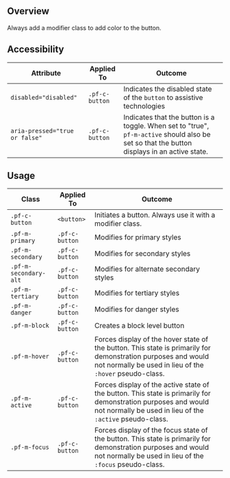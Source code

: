 ## Overview

Always add a modifier class to add color to the button.

## Accessibility

| Attribute | Applied To | Outcome |
| -- | -- | -- |
| `disabled="disabled"` | `.pf-c-button` | Indicates the disabled state of the `button` to assistive technologies |
| `aria-pressed="true or false"` | `.pf-c-button` | Indicates that the button is a toggle. When set to "true", `pf-m-active` should also be set so that the button displays in an active state. |


## Usage

| Class | Applied To | Outcome |
| -- | -- | -- |
| `.pf-c-button` | `<button>` |  Initiates a button. Always use it with a modifier class. |
| `.pf-m-primary` | `.pf-c-button` | Modifies for primary styles |
| `.pf-m-secondary` | `.pf-c-button` | Modifies for secondary styles |
| `.pf-m-secondary-alt` | `.pf-c-button` | Modifies for alternate secondary styles |
| `.pf-m-tertiary` | `.pf-c-button` | Modifies for tertiary styles |
| `.pf-m-danger` | `.pf-c-button` | Modifies for danger styles |
| `.pf-m-block` | `.pf-c-button` | Creates a block level button |
| `.pf-m-hover` | `.pf-c-button` | Forces display of the hover state of the button. This state is primarily for demonstration purposes and would not normally be used in lieu of the `:hover` pseudo-class.  |
| `.pf-m-active` | `.pf-c-button` | Forces display of the active state of the button. This state is primarily for demonstration purposes and would not normally be used in lieu of the `:active` pseudo-class.  |
| `.pf-m-focus` | `.pf-c-button` | Forces display of the focus state of the button. This state is primarily for demonstration purposes and would not normally be used in lieu of the `:focus` pseudo-class.  |
